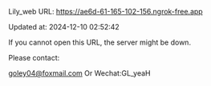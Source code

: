 Lily_web URL: https://ae6d-61-165-102-156.ngrok-free.app

Updated at: 2024-12-10 02:52:42

If you cannot open this URL, the server might be down.

Please contact: 

goley04@foxmail.com Or Wechat:GL_yeaH